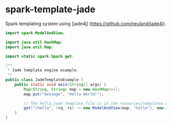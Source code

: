 spark-template-jade
===================

Spark templating system using [jade4j] (https://github.com/neuland/jade4j).

```java
import spark.ModelAndView;

import java.util.HashMap;
import java.util.Map;

import static spark.Spark.get;

/**
 * Jade template engine example.
 */
public class JadeTemplateExample {
    public static void main(String[] args) {
        Map<String, String> map = new HashMap<>();
        map.put("message", "Hello World!");

        // The hello.jade template file is in the resources/templates directory
        get("/hello", (rq, rs) -> new ModelAndView(map, "hello"), new JadeTemplateEngine());
    }
}
```
